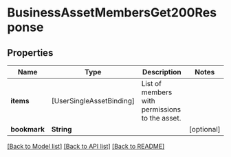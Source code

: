 # BusinessAssetMembersGet200Response

## Properties
Name | Type | Description | Notes
------------ | ------------- | ------------- | -------------
**items** | [UserSingleAssetBinding] | List of members with permissions to the asset. | 
**bookmark** | **String** |  | [optional] 

[[Back to Model list]](../README.md#documentation-for-models) [[Back to API list]](../README.md#documentation-for-api-endpoints) [[Back to README]](../README.md)


